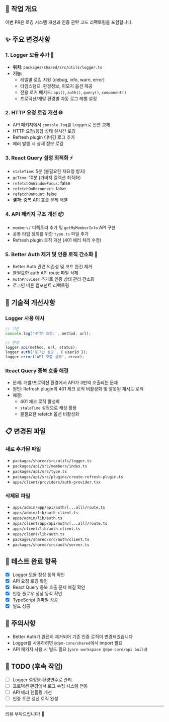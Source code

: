 ## 🚀 작업 개요

이번 PR은 로깅 시스템 개선과 인증 관련 코드 리팩토링을 포함합니다.

## ✨ 주요 변경사항

### 1. Logger 모듈 추가 📝
- **위치**: `packages/shared/src/utils/logger.ts`
- **기능**:
  - 레벨별 로깅 지원 (debug, info, warn, error)
  - 타임스탬프, 환경정보, 이모지 옵션 제공
  - 전용 로거 메서드: `api()`, `auth()`, `query()`, `component()`
  - 프로덕션/개발 환경별 자동 로그 레벨 설정

### 2. HTTP 요청 로깅 개선 🌐
- API 패키지에서 `console.log`를 Logger로 전면 교체
- HTTP 요청/응답 상태 실시간 로깅
- Refresh plugin 디버깅 로그 추가
- 에러 발생 시 상세 정보 로깅

### 3. React Query 설정 최적화 ⚡
- `staleTime`: 5분 (불필요한 재요청 방지)
- `gcTime`: 10분 (가비지 컬렉션 최적화)
- `refetchOnWindowFocus`: false
- `refetchOnReconnect`: false
- `refetchOnMount`: false
- **결과**: 중복 API 호출 문제 해결

### 4. API 패키지 구조 개선 📦
- `members/` 디렉토리 추가 및 `getMyMemberInfo` API 구현
- 공통 타입 정의를 위한 `type.ts` 파일 추가
- Refresh plugin 로직 개선 (401 에러 처리 수정)

### 5. Better Auth 제거 및 인증 로직 간소화 🔐
- Better Auth 관련 의존성 및 코드 완전 제거
- 불필요한 auth API route 파일 삭제
- `AuthProvider` 추가로 인증 상태 관리 간소화
- 로그인 버튼 컴포넌트 리팩토링

## 🔧 기술적 개선사항

### Logger 사용 예시
```typescript
// 기존
console.log('HTTP 요청:', method, url);

// 변경
logger.api(method, url, status);
logger.auth('로그인 성공', { userId });
logger.error('API 호출 실패', error);
```

### React Query 중복 호출 해결
- 문제: 개발/프로덕션 환경에서 API가 3번씩 호출되는 문제
- 원인: Refresh plugin의 401 체크 로직 비활성화 및 잘못된 재시도 로직
- 해결: 
  - 401 체크 로직 활성화
  - `staleTime` 설정으로 캐싱 활용
  - 불필요한 refetch 옵션 비활성화

## 📋 변경된 파일

### 새로 추가된 파일
- `packages/shared/src/utils/logger.ts`
- `packages/api/src/members/index.ts`
- `packages/api/src/type.ts`
- `packages/api/src/plugins/create-refresh-plugin.ts`
- `apps/client/providers/auth-provider.tsx`

### 삭제된 파일
- `apps/admin/app/api/auth/[...all]/route.ts`
- `apps/admin/lib/auth-client.ts`
- `apps/admin/lib/auth.ts`
- `apps/client/app/api/auth/[...all]/route.ts`
- `apps/client/lib/auth-client.ts`
- `apps/client/lib/auth.ts`
- `packages/shared/src/auth/client.ts`
- `packages/shared/src/auth/server.ts`

## 🧪 테스트 완료 항목
- [x] Logger 모듈 정상 동작 확인
- [x] API 요청 로깅 확인
- [x] React Query 중복 호출 문제 해결 확인
- [x] 인증 플로우 정상 동작 확인
- [x] TypeScript 컴파일 성공
- [x] 빌드 성공

## 🚨 주의사항
- Better Auth가 완전히 제거되어 기존 인증 로직이 변경되었습니다
- Logger를 사용하려면 `@dpm-core/shared`에서 import 필요
- API 패키지 사용 시 빌드 필요 (`yarn workspace @dpm-core/api build`)

## 📝 TODO (후속 작업)
- [ ] Logger 설정을 환경변수로 관리
- [ ] 프로덕션 환경에서 로그 수집 시스템 연동
- [ ] API 에러 핸들링 개선
- [ ] 인증 토큰 갱신 로직 완성

---

리뷰 부탁드립니다! 🙏 